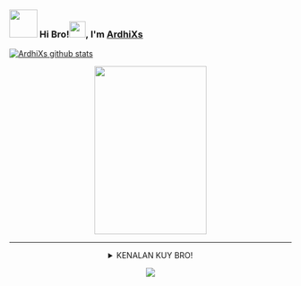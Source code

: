 ### <img src="https://media.giphy.com/media/VgCDAzcKvsR6OM0uWg/giphy.gif" width="50"> Hi Bro!<img src="https://github.com/TheDudeThatCode/TheDudeThatCode/blob/master/Assets/Hi.gif" width="29px">, I'm [ArdhiXs](https://github.com/ArdhiXs/)
[![ArdhiXs github stats](https://github-readme-stats.vercel.app/api?username=ArdhiXs&show_icons=true&hide_border=true&hide=issues)](https://github.com/ArdhiXs)
<br>
<!-- <img src="https://github.com/TheDudeThatCode/TheDudeThatCode/blob/master/Assets/dino.gif" alt="Dino Game" width="280" />
<br> -->
<div align="center">
<p align="center">
<img src="https://i.imgur.com/5hJCG2f.jpg/revision/latest/top-crop/width/300/height/300?cb=20190417164406" width="200" height="300"/>
</p>
 
---
 <details>
 <summary> KENALAN KUY BRO!</summary>

 👤 *ArdhiXS* 👤

[![Instagram Badge](https://img.shields.io/badge/-Instagram-e4405f?style=flat-square&logo=Instagram&logoColor=white)](https://www.instagram.com/ardhixs_/)
[![Facebook Badge](https://img.shields.io/badge/-Facebook-0088cc?style=flat-square&logo=Facebook&logoColor=white)](https://facebook.com/kepo.lo.39566)
[![Telegram Badge](https://img.shields.io/badge/-Telegram-0088cc?style=flat-square&logo=Telegram&logoColor=white)](https://t.me/ArdhiXs)
 
</details>

![](https://visitor-badge.glitch.me/badge?page_id=ArdhiXs)

</div>
<!--
**ardhixsquerpants/ArdhiXsquerpantS** is a ✨ _special_ ✨ repository because its `README.md` (this file) appears on your GitHub profile.

Here are some ideas to get you started:

- 🔭 I’m currently working on ...
- 🌱 I’m currently learning ...
- 👯 I’m looking to collaborate on ...
- 🤔 I’m looking for help with ...
- 💬 Ask me about ...
- 📫 How to reach me: ...
- 😄 Pronouns: ...
- ⚡ Fun fact: ...
-->

